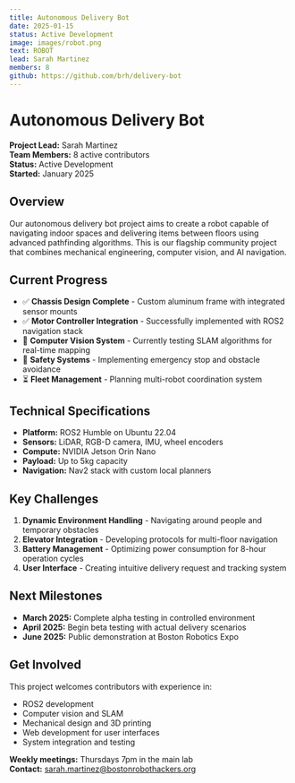 ```yaml
---
title: Autonomous Delivery Bot
date: 2025-01-15
status: Active Development
image: images/robot.png
text: ROBOT
lead: Sarah Martinez
members: 8
github: https://github.com/brh/delivery-bot
---
```


# Autonomous Delivery Bot

**Project Lead:** Sarah Martinez  
**Team Members:** 8 active contributors  
**Status:** Active Development  
**Started:** January 2025

## Overview

Our autonomous delivery bot project aims to create a robot capable of navigating indoor spaces and delivering items between floors using advanced pathfinding algorithms. This is our flagship community project that combines mechanical engineering, computer vision, and AI navigation.

## Current Progress

- ✅ **Chassis Design Complete** - Custom aluminum frame with integrated sensor mounts
- ✅ **Motor Controller Integration** - Successfully implemented with ROS2 navigation stack
- 🔄 **Computer Vision System** - Currently testing SLAM algorithms for real-time mapping
- 🔄 **Safety Systems** - Implementing emergency stop and obstacle avoidance
- ⏳ **Fleet Management** - Planning multi-robot coordination system

## Technical Specifications

- **Platform:** ROS2 Humble on Ubuntu 22.04
- **Sensors:** LiDAR, RGB-D camera, IMU, wheel encoders
- **Compute:** NVIDIA Jetson Orin Nano
- **Payload:** Up to 5kg capacity
- **Navigation:** Nav2 stack with custom local planners

## Key Challenges

1. **Dynamic Environment Handling** - Navigating around people and temporary obstacles
2. **Elevator Integration** - Developing protocols for multi-floor navigation
3. **Battery Management** - Optimizing power consumption for 8-hour operation cycles
4. **User Interface** - Creating intuitive delivery request and tracking system

## Next Milestones

- **March 2025:** Complete alpha testing in controlled environment
- **April 2025:** Begin beta testing with actual delivery scenarios
- **June 2025:** Public demonstration at Boston Robotics Expo

## Get Involved

This project welcomes contributors with experience in:
- ROS2 development
- Computer vision and SLAM
- Mechanical design and 3D printing
- Web development for user interfaces
- System integration and testing

**Weekly meetings:** Thursdays 7pm in the main lab  
**Contact:** sarah.martinez@bostonrobothackers.org